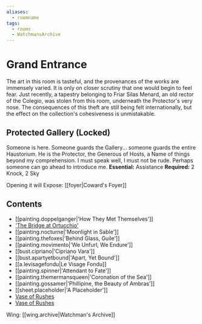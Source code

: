 ```yaml
---
aliases:
  - roomname
tags:
  - rooms
  - WatchmansArchive
---
```

# Grand Entrance
The art in this room is tasteful, and the provenances of the works are immensely varied. It is only on closer scrutiny that one would begin to feel fear. Just recently, a tapestry belonging to Friar Silas Menard, an old rector of the Colegio, was stolen from this room, underneath the Protector's very nose. The consequences of this theft are still being felt internationally, but the effect on the collection's cohesiveness is unmistakable.
## Protected Gallery (Locked)
Someone is here. Someone guards the Gallery... someone guards the entire Haustorium. He is the Protector, the Generous of Hosts, a Name of things beyond my comprehension. I must speak well, I must not be rude. Perhaps someone can go ahead to introduce me.
**Essential:** Assistance
**Required:** 2 Knock, 2 Sky

Opening it will Expose:
 [[foyer|Coward's Foyer]]
## Contents
- [[painting.doppelganger|'How They Met Themselves']]  
- ['The Bridge at Ortucchio' ](https://uadaf.theevilroot.xyz/rowenarium/element/painting.bridge.ortucchio)
- [[painting.nocturne|'Moonlight in Sable']]
- [[painting.thefoxes|'Behind Glass, Guile']]
- [[painting.movimento|'We Unfurl, We Endure']]
- [[bust.cipriano|'Cipriano Vara']]
- [[bust.apartyetbound|'Apart, Yet Bound']]
- [[a.levisagefondu|Le Visage Fondu]]
- [[painting.spinner|'Attendant to Fate']]
- [[painting.themermansqueen|'Coronation of the Sea']]
- [[painting.gossamer|'Phillipine, the Beauty of Ambras']]
- [[sheet.placeholder|'A Placeholder']]
- [Vase of Rushes ](https://uadaf.theevilroot.xyz/rowenarium/element/vase.rushes)
- [Vase of Rushes](https://uadaf.theevilroot.xyz/rowenarium/element/vase.rushes)

Wing: [[wing.archive|Watchman's Archive]]
